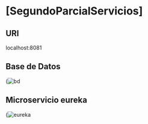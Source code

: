 # [SegundoParcialServicios]

## URl
localhost:8081

## Base de Datos

(![bd](https://github.com/SoyRoman/Parcial2Serivicios/assets/105133700/81753c0e-9044-41ad-bf9a-4f1b1a830f6a)



## Microservicio eureka

(![eureka](https://github.com/SoyRoman/Parcial2Serivicios/assets/105133700/ec04e54c-2537-4d21-833c-e36bfe7c0805)

